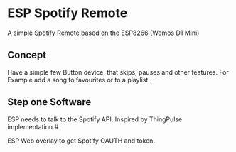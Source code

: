 # ESP Spotify Remote

A simple Spotify Remote based on the ESP8266 (Wemos D1 Mini)

## Concept
Have a simple few Button device, that skips, pauses and other features. For Example add a song to favourites or to a playlist.

## Step one Software
ESP needs to talk to the Spotify API. Inspired by ThingPulse implementation.#

ESP Web overlay to get Spotify OAUTH and token.